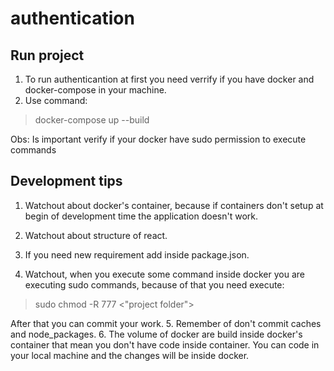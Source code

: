 # authentication

## Run project
1. To run authenticantion at first you need verrify if you have docker and docker-compose in your machine.
2. Use command:
> docker-compose up --build   

Obs: Is important verify if your docker have sudo permission to execute commands

## Development tips
1. Watchout about docker's container, because if containers don't setup at begin of development time the application doesn't work.
2. Watchout about structure of react.
3. If you need new requirement add inside package.json.

4. Watchout, when you execute some command inside docker you are executing sudo commands, because of that you need execute:
> sudo chmod -R 777 <"project folder">

After that you can commit your work.
5. Remember of don't commit caches and node_packages.
6. The volume of docker are build inside docker's container that mean you don't have code inside container. You can code in your local machine and the changes will be inside docker.
